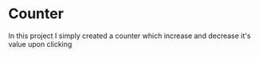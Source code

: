 # Counter
In this project I simply created a counter which increase and decrease it's value upon clicking